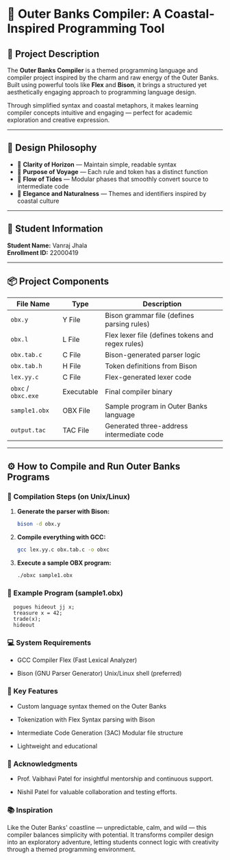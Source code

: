 # 🌊 Outer Banks Compiler: A Coastal-Inspired Programming Tool

## 📜 Project Description
The **Outer Banks Compiler** is a themed programming language and compiler project inspired by the charm and raw energy of the Outer Banks. Built using powerful tools like **Flex** and **Bison**, it brings a structured yet aesthetically engaging approach to programming language design.

Through simplified syntax and coastal metaphors, it makes learning compiler concepts intuitive and engaging — perfect for academic exploration and creative expression.

---

## 🧭 Design Philosophy
- 🌅 **Clarity of Horizon** — Maintain simple, readable syntax  
- 🧭 **Purpose of Voyage** — Each rule and token has a distinct function  
- 🌊 **Flow of Tides** — Modular phases that smoothly convert source to intermediate code  
- 🐚 **Elegance and Naturalness** — Themes and identifiers inspired by coastal culture  

---

## 👤 Student Information
**Student Name:** Vanraj Jhala  
**Enrollment ID:** 22000419

---

## 📦 Project Components
| File Name       | Type       | Description                                       |
|------------------|------------|---------------------------------------------------|
| `obx.y`          | Y File     | Bison grammar file (defines parsing rules)        |
| `obx.l`          | L File     | Flex lexer file (defines tokens and regex rules)  |
| `obx.tab.c`      | C File     | Bison-generated parser logic                      |
| `obx.tab.h`      | H File     | Token definitions from Bison                      |
| `lex.yy.c`       | C File     | Flex-generated lexer code                         |
| `obxc` / `obxc.exe` | Executable | Final compiler binary                          |
| `sample1.obx`    | OBX File   | Sample program in Outer Banks language            |
| `output.tac`     | TAC File   | Generated three-address intermediate code         |

---

## ⚙️ How to Compile and Run Outer Banks Programs

### 🔧 Compilation Steps (on Unix/Linux)
1. **Generate the parser with Bison:**
   ```bash
   bison -d obx.y
2. **Compile everything with GCC:**
   ```bash
   gcc lex.yy.c obx.tab.c -o obxc
3. **Execute a sample OBX program:**
   ```bash
   ./obxc sample1.obx

### 📄 Example Program (sample1.obx) 
    
      pogues hideout jj x;
      treasure x = 42;
      trade(x); 
      hideout 



### 💻 System Requirements 

- GCC Compiler Flex (Fast Lexical Analyzer) 

- Bison (GNU Parser Generator) Unix/Linux shell (preferred) 



### 🚤 Key Features 

- Custom language syntax themed on the Outer Banks 

- Tokenization with Flex Syntax parsing with Bison 

- Intermediate Code Generation (3AC) Modular file structure 

- Lightweight and educational 



### 🙏 Acknowledgments 

- Prof. Vaibhavi Patel for insightful mentorship and continuous support.

- Nishil Patel for valuable collaboration and testing efforts. 



### 📚 Inspiration 

Like the Outer Banks' coastline — unpredictable, calm, and wild — this compiler balances simplicity with potential. It transforms compiler design into an exploratory adventure, letting students connect logic with creativity through a themed programming environment.

